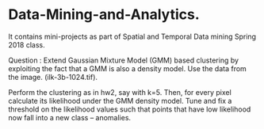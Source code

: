 # Data-Mining-and-Analytics.
It contains mini-projects as part of Spatial and Temporal Data mining Spring 2018 class.

Question :
Extend Gaussian Mixture Model (GMM) based clustering by exploiting the fact that a GMM is also a density model. Use the data from the image. (ilk-3b-1024.tif).

Perform the clustering as in hw2, say with k=5.
Then, for every pixel calculate its likelihood under the GMM density model.
Tune and fix a threshold on the likelihood values such that points that have low likelihood now fall into a new class – anomalies.
